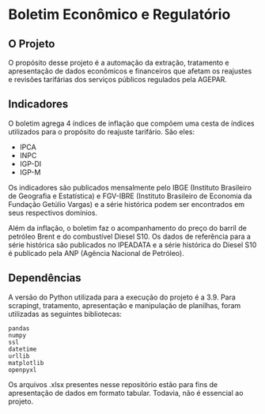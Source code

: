 # Boletim Econômico e Regulatório 

## O Projeto

O propósito desse projeto é a automação da extração, tratamento e apresentação de dados econômicos e financeiros que afetam os reajustes e revisões tarifárias dos serviços públicos regulados pela AGEPAR.

## Indicadores

O boletim agrega 4 índices de inflação que compõem uma cesta de índices utilizados para o propósito do reajuste tarifário. São eles:

- IPCA
- INPC
- IGP-DI
- IGP-M

Os indicadores são publicados mensalmente pelo IBGE (Instituto Brasileiro de Geografia e Estatística) e FGV-IBRE (Instituto Brasileiro de Economia da Fundação Getúlio Vargas) e a série histórica podem ser encontrados em seus respectivos domínios.

Além da inflação, o boletim faz o acompanhamento do preço do barril de petróleo Brent e do combustível Diesel S10. Os dados de referência para a série histórica são publicados no IPEADATA e a série histórica do Diesel S10 é publicado pela ANP (Agência Nacional de Petróleo).

## Dependências

A versão do Python utilizada para a execução do projeto é a 3.9. Para scrapingt, tratamento, apresentação e manipulação de planilhas, foram utilizadas as seguintes bibliotecas:

    pandas
    numpy
    ssl
    datetime
    urllib
    matplotlib
    openpyxl

Os arquivos .xlsx presentes nesse repositório estão para fins de apresentação de dados em formato tabular. Todavia, não é essencial ao projeto.
